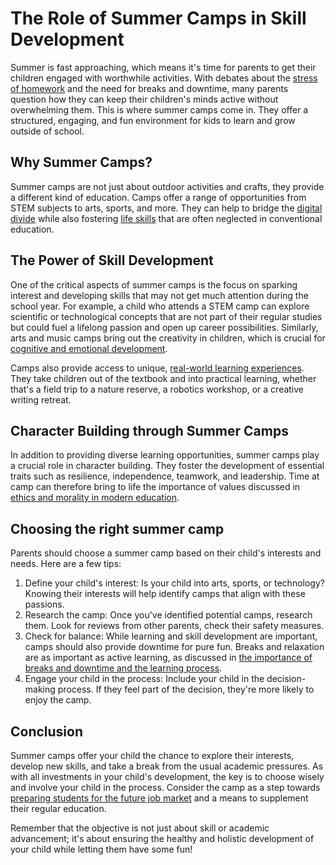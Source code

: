 # The Role of Summer Camps in Skill Development

Summer is fast approaching, which means it's time for parents to get their children engaged with worthwhile activities. With debates about the [stress of homework](/v2/modern-challenges/the-stress-of-homework-balancing-work-and-play.md) and the need for breaks and downtime, many parents question how they can keep their children's minds active without overwhelming them. This is where summer camps come in. They offer a structured, engaging, and fun environment for kids to learn and grow outside of school. 

## Why Summer Camps?

Summer camps are not just about outdoor activities and crafts, they provide a different kind of education. Camps offer a range of opportunities from STEM subjects to arts, sports, and more. They can help to bridge the [digital divide](/v2/modern-challenges/addressing-the-digital-divide-ensuring-equal-access.md) while also fostering [life skills](/v2/education-fundamentals/the-overlooked-importance-of-life-skills-in-curriculum.md) that are often neglected in conventional education.

## The Power of Skill Development

One of the critical aspects of summer camps is the focus on sparking interest and developing skills that may not get much attention during the school year. For example, a child who attends a STEM camp can explore scientific or technological concepts that are not part of their regular studies but could fuel a lifelong passion and open up career possibilities. Similarly, arts and music camps bring out the creativity in children, which is crucial for [cognitive and emotional development](/v2/holistic-development/the-role-of-drama-and-theater-in-personality-development.md).

Camps also provide access to unique, [real-world learning experiences](/v2/experiential-learning/the-importance-of-real-world-learning-experiences.md). They take children out of the textbook and into practical learning, whether that's a field trip to a nature reserve, a robotics workshop, or a creative writing retreat.

## Character Building through Summer Camps

In addition to providing diverse learning opportunities, summer camps play a crucial role in character building. They foster the development of essential traits such as resilience, independence, teamwork, and leadership. Time at camp can therefore bring to life the importance of values discussed in [ethics and morality in modern education](/v2/education-fundamentals/ethics-and-morality-in-modern-education.md).

## Choosing the right summer camp

Parents should choose a summer camp based on their child's interests and needs. Here are a few tips:

1. Define your child's interest: Is your child into arts, sports, or technology? Knowing their interests will help identify camps that align with these passions.
2. Research the camp: Once you've identified potential camps, research them. Look for reviews from other parents, check their safety measures.
3. Check for balance: While learning and skill development are important, camps should also provide downtime for pure fun. Breaks and relaxation are as important as active learning, as discussed in [the importance of breaks and downtime and the learning process](/v2/student-well-being/the-importance-of-breaks-and-downtime-in-the-learning-process.md).
4. Engage your child in the process: Include your child in the decision-making process. If they feel part of the decision, they're more likely to enjoy the camp.

## Conclusion 

Summer camps offer your child the chance to explore their interests, develop new skills, and take a break from the usual academic pressures. As with all investments in your child's development, the key is to choose wisely and involve your child in the process. Consider the camp as a step towards [preparing students for the future job market](/v2/modern-challenges/preparing-students-for-the-future-job-market.md) and a means to supplement their regular education. 

Remember that the objective is not just about skill or academic advancement; it's about ensuring the healthy and holistic development of your child while letting them have some fun!